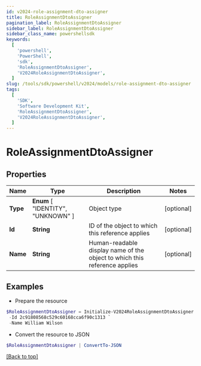 ```yaml
---
id: v2024-role-assignment-dto-assigner
title: RoleAssignmentDtoAssigner
pagination_label: RoleAssignmentDtoAssigner
sidebar_label: RoleAssignmentDtoAssigner
sidebar_class_name: powershellsdk
keywords:
  [
    'powershell',
    'PowerShell',
    'sdk',
    'RoleAssignmentDtoAssigner',
    'V2024RoleAssignmentDtoAssigner',
  ]
slug: /tools/sdk/powershell/v2024/models/role-assignment-dto-assigner
tags:
  [
    'SDK',
    'Software Development Kit',
    'RoleAssignmentDtoAssigner',
    'V2024RoleAssignmentDtoAssigner',
  ]
---
```


# RoleAssignmentDtoAssigner

## Properties

| Name | Type | Description | Notes |
| --- | --- | --- | --- |
| **Type** | **Enum** [ "IDENTITY", "UNKNOWN" ] | Object type | [optional] |
| **Id** | **String** | ID of the object to which this reference applies | [optional] |
| **Name** | **String** | Human-readable display name of the object to which this reference applies | [optional] |

## Examples

- Prepare the resource

```powershell
$RoleAssignmentDtoAssigner = Initialize-V2024RoleAssignmentDtoAssigner  -Type IDENTITY `
 -Id 2c91808568c529c60168cca6f90c1313 `
 -Name William Wilson
```

- Convert the resource to JSON

```powershell
$RoleAssignmentDtoAssigner | ConvertTo-JSON
```

[[Back to top]](#)
